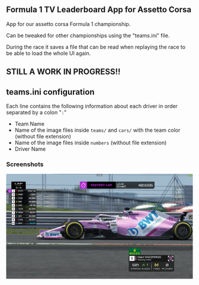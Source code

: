 ## Formula 1 TV Leaderboard App for Assetto Corsa

App for our assetto corsa Formula 1 championship.

Can be tweaked for other championships using the "teams.ini" file.

During the race it saves a file that can be read when replaying the race to be able to load the whole UI again.

## STILL A WORK IN PROGRESS!!


## teams.ini configuration

Each line contains the following information about each driver in order separated by a colon "`:`"

- Team Name
- Name of the image files inside `teams/` and `cars/` with the team color (without file extension)
- Name of the image files inside `numbers` (without file extension)
- Driver Name


### Screenshots
![im1](/screenshots/screen1.png)
